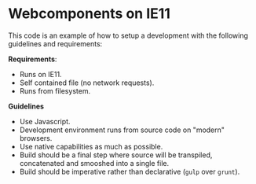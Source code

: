 # Webcomponents on IE11

This code is an example of how to setup a development with the following guidelines and requirements:

**Requirements**:

- Runs on IE11.
- Self contained file (no network requests).
- Runs from filesystem.

**Guidelines**

- Use Javascript.
- Development environment runs from source code on "modern" browsers.
- Use native capabilities as much as possible.
- Build should be a final step where source will be transpiled, concatenated and smooshed into a single file.
- Build should be imperative rather than declarative (`gulp` over `grunt`).
